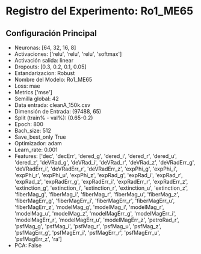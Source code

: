 # Registro del Experimento: Ro1_ME65

## Configuración Principal
- Neuronas:              [64, 32, 16, 8]
- Activaciones:          ['relu', 'relu', 'relu', 'softmax']
- Activación salida:     linear
- Dropouts:              [0.3, 0.2, 0.1, 0.05]                      
- Estandarizacion:       Robust
- Nombre del Modelo:     Ro1_ME65
- Loss:                  mae
- Metrics                ['mse']
- Semilla global:        42
- Data entrada:          cleanA_150k.csv
- Dimensión de Entrada:  (97488, 65)
- Split (train% - val%): (0.65-0.2)
- Epoch:                 800
- Bach_size:             512
- Save_best_only         True
- Optimizador:           adam 
- Learn_rate:            0.001
- Features:              ['dec', 'decErr', 'dered_g', 'dered_i', 'dered_r', 'dered_u', 'dered_z', 'deVRad_g', 'deVRad_i', 'deVRad_r', 'deVRad_z', 'deVRadErr_g', 'deVRadErr_i', 'deVRadErr_r', 'deVRadErr_z', 'expPhi_g', 'expPhi_i', 'expPhi_r', 'expPhi_u', 'expPhi_z', 'expRad_g', 'expRad_i', 'expRad_r', 'expRad_z', 'expRadErr_g', 'expRadErr_i', 'expRadErr_r', 'expRadErr_z', 'extinction_g', 'extinction_i', 'extinction_r', 'extinction_u', 'extinction_z', 'fiberMag_g', 'fiberMag_i', 'fiberMag_r', 'fiberMag_u', 'fiberMag_z', 'fiberMagErr_g', 'fiberMagErr_i', 'fiberMagErr_r', 'fiberMagErr_u', 'fiberMagErr_z', 'modelMag_g', 'modelMag_i', 'modelMag_r', 'modelMag_u', 'modelMag_z', 'modelMagErr_g', 'modelMagErr_i', 'modelMagErr_r', 'modelMagErr_u', 'modelMagErr_z', 'petroRad_r', 'psfMag_g', 'psfMag_i', 'psfMag_r', 'psfMag_u', 'psfMag_z', 'psfMagErr_g', 'psfMagErr_i', 'psfMagErr_r', 'psfMagErr_u', 'psfMagErr_z', 'ra']
- PCA:                   False
